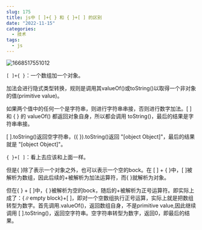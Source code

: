 ```yaml
---
slug: 175
title: js中 [ ]+{ } 和 { }+[ ] 的区别
date: "2022-11-15"
categories: 
  - 技术
tags: 
  - js
---
```


![1668517551012](https://imgurl.zishu.me/images/20221115/1668517551012.iwayac5c194.webp)

`[ ]+{ }`：一个数组加一个对象。



加法会进行隐式类型转换，规则是调用其valueOf()或toString()以取得一个非对象的值(primitive value)。



如果两个值中的任何一个是字符串，则进行字符串串接，否则进行数字加法。[ ] 和 { } 的 valueOf() 都返回对象自身，所以都会调用 toString()，最后的结果是字符串串接。

[ ].toString()返回空字符串，({ }).toString()返回 "[object Object]"，最后的结果就是 "[object Object]"。

`{ }+[ ]`：看上去应该和上面一样。

但是{ }除了表示一个对象之外，也可以表示一个空的bock。在 [ ] + { }中，[ ]被解析为数组，因此后续的+被解析为加法运算符，而{ }就解析为对象。

但在{ } + [ ]中，{ }被解析为空的bock，随后的+被解析为正号运算符。即实际上成了：{∥empty block}+[ ]，即对一个空数组执行正号运算，实际上就是把数组转型为数字。首先调用.valueOf()，返回数组自身，不是primitive value,因此继续调用 [ ].toString()，返回空字符串。空字符串转型为数字，返回0，即最后的结果。